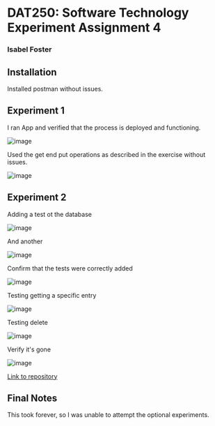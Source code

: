 # DAT250: Software Technology Experiment Assignment 4
### Isabel Foster 

## Installation
Installed postman without issues. 

## Experiment 1
I ran App and verified that the process is deployed and functioning.

![image](pictures/ex4/picture4.1.png)

Used the get end put operations as described in the exercise without issues. 

![image](pictures/ex4/picture4.2.png)

## Experiment 2

Adding a test ot the database

![image](pictures/ex4/picture4.3.png)

And another 

![image](pictures/ex4/picture4.4.png)

Confirm that the tests were correctly added

![image](pictures/ex4/picture4.5.png)

Testing getting a specific entry

![image](pictures/ex4/picture4.6.png)

Testing delete

![image](pictures/ex4/picture4.7.png)

Verify it's gone

![image](pictures/ex4/picture4.8.png)

[Link to repository](https://github.com/IsaFoster/ex4)

## Final Notes
This took forever, so I was unable to attempt the optional experiments. 

